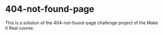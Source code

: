 # 404-not-found-page
This is a solution of the 404-not-found-page challenge project of the Make It Real course.
